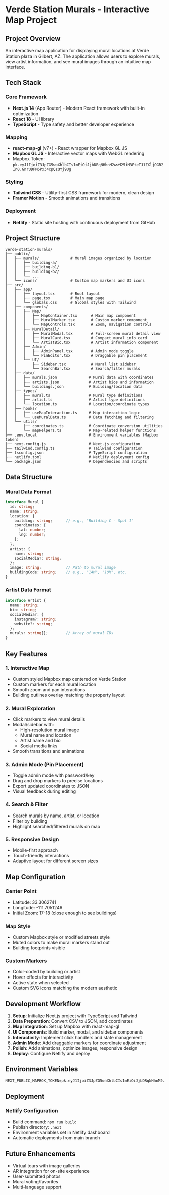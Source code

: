 # Verde Station Murals - Interactive Map Project

## Project Overview
An interactive map application for displaying mural locations at Verde Station plaza in Gilbert, AZ. The application allows users to explore murals, view artist information, and see mural images through an intuitive map interface.

## Tech Stack

### Core Framework
- **Next.js 14** (App Router) - Modern React framework with built-in optimization
- **React 18** - UI library
- **TypeScript** - Type safety and better developer experience

### Mapping
- **react-map-gl** (v7+) - React wrapper for Mapbox GL JS
- **Mapbox GL JS** - Interactive vector maps with WebGL rendering
- Mapbox Token: `pk.eyJ1IjoiZ3JpZG5waXhlbCIsImEiOiJjbDRqNHhnM2wwM25iM3FteTJ1ZXljOGR2In0.GnrUDPM6Px34cpQzQYj9Ug`

### Styling
- **Tailwind CSS** - Utility-first CSS framework for modern, clean design
- **Framer Motion** - Smooth animations and transitions

### Deployment
- **Netlify** - Static site hosting with continuous deployment from GitHub

## Project Structure

```
verde-station-murals/
├── public/
│   ├── murals/              # Mural images organized by location
│   │   ├── building-a/
│   │   ├── building-b1/
│   │   ├── building-b2/
│   │   └── ...
│   └── icons/               # Custom map markers and UI icons
├── src/
│   ├── app/
│   │   ├── layout.tsx       # Root layout
│   │   ├── page.tsx         # Main map page
│   │   └── globals.css      # Global styles with Tailwind
│   ├── components/
│   │   ├── Map/
│   │   │   ├── MapContainer.tsx      # Main map component
│   │   │   ├── MuralMarker.tsx       # Custom marker component
│   │   │   └── MapControls.tsx       # Zoom, navigation controls
│   │   ├── MuralDetail/
│   │   │   ├── MuralModal.tsx        # Full-screen mural detail view
│   │   │   ├── MuralCard.tsx         # Compact mural info card
│   │   │   └── ArtistBio.tsx         # Artist information component
│   │   ├── Admin/
│   │   │   ├── AdminPanel.tsx        # Admin mode toggle
│   │   │   └── PinEditor.tsx         # Draggable pin placement
│   │   └── UI/
│   │       ├── Sidebar.tsx           # Mural list sidebar
│   │       └── SearchBar.tsx         # Search/filter murals
│   ├── data/
│   │   ├── murals.json              # Mural data with coordinates
│   │   ├── artists.json             # Artist bios and information
│   │   └── buildings.json           # Building/location data
│   ├── types/
│   │   ├── mural.ts                 # Mural type definitions
│   │   ├── artist.ts                # Artist type definitions
│   │   └── location.ts              # Location/coordinate types
│   ├── hooks/
│   │   ├── useMapInteraction.ts     # Map interaction logic
│   │   └── useMuralData.ts          # Data fetching and filtering
│   └── utils/
│       ├── coordinates.ts           # Coordinate conversion utilities
│       └── mapHelpers.ts            # Map-related helper functions
├── .env.local                       # Environment variables (Mapbox token)
├── next.config.js                   # Next.js configuration
├── tailwind.config.ts               # Tailwind configuration
├── tsconfig.json                    # TypeScript configuration
├── netlify.toml                     # Netlify deployment config
└── package.json                     # Dependencies and scripts
```

## Data Structure

### Mural Data Format
```typescript
interface Mural {
  id: string;
  name: string;
  location: {
    building: string;      // e.g., "Building C - Spot 1"
    coordinates: {
      lat: number;
      lng: number;
    };
  };
  artist: {
    name: string;
    socialMedia?: string;
  };
  image: string;           // Path to mural image
  buildingCode: string;    // e.g., "14M", "10M", etc.
}
```

### Artist Data Format
```typescript
interface Artist {
  name: string;
  bio: string;
  socialMedia?: {
    instagram?: string;
    website?: string;
  };
  murals: string[];        // Array of mural IDs
}
```

## Key Features

### 1. Interactive Map
- Custom styled Mapbox map centered on Verde Station
- Custom markers for each mural location
- Smooth zoom and pan interactions
- Building outlines overlay matching the property layout

### 2. Mural Exploration
- Click markers to view mural details
- Modal/sidebar with:
  - High-resolution mural image
  - Mural name and location
  - Artist name and bio
  - Social media links
- Smooth transitions and animations

### 3. Admin Mode (Pin Placement)
- Toggle admin mode with password/key
- Drag and drop markers to precise locations
- Export updated coordinates to JSON
- Visual feedback during editing

### 4. Search & Filter
- Search murals by name, artist, or location
- Filter by building
- Highlight searched/filtered murals on map

### 5. Responsive Design
- Mobile-first approach
- Touch-friendly interactions
- Adaptive layout for different screen sizes

## Map Configuration

### Center Point
- Latitude: 33.3062741
- Longitude: -111.7051246
- Initial Zoom: 17-18 (close enough to see buildings)

### Map Style
- Custom Mapbox style or modified streets style
- Muted colors to make mural markers stand out
- Building footprints visible

### Custom Markers
- Color-coded by building or artist
- Hover effects for interactivity
- Active state when selected
- Custom SVG icons matching the modern aesthetic

## Development Workflow

1. **Setup**: Initialize Next.js project with TypeScript and Tailwind
2. **Data Preparation**: Convert CSV to JSON, add coordinates
3. **Map Integration**: Set up Mapbox with react-map-gl
4. **UI Components**: Build marker, modal, and sidebar components
5. **Interactivity**: Implement click handlers and state management
6. **Admin Mode**: Add draggable markers for coordinate adjustment
7. **Polish**: Add animations, optimize images, responsive design
8. **Deploy**: Configure Netlify and deploy

## Environment Variables

```env
NEXT_PUBLIC_MAPBOX_TOKEN=pk.eyJ1IjoiZ3JpZG5waXhlbCIsImEiOiJjbDRqNHhnM2wwM25iM3FteTJ1ZXljOGR2In0.GnrUDPM6Px34cpQzQYj9Ug
```

## Deployment

### Netlify Configuration
- Build command: `npm run build`
- Publish directory: `.next`
- Environment variables set in Netlify dashboard
- Automatic deployments from main branch

## Future Enhancements
- Virtual tours with image galleries
- AR integration for on-site experience
- User-submitted photos
- Mural voting/favorites
- Multi-language support

